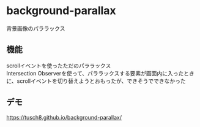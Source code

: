 # background-parallax
背景画像のパララックス

## 機能
scrollイベントを使ったただのパララックス  
Intersection Observerを使って、パララックスする要素が画面内に入ったときに、scrollイベントを切り替えようとおもったが、できそうでできなかった

## デモ
https://tusch8.github.io/background-parallax/
